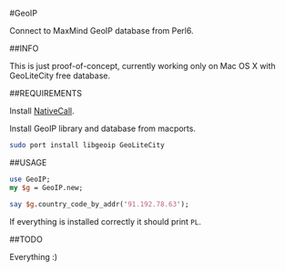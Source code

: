 #GeoIP

Connect to MaxMind GeoIP database from Perl6.

##INFO

This is just proof-of-concept, currently working only on Mac OS X with GeoLiteCity free database.

##REQUIREMENTS

Install [NativeCall](https://github.com/jnthn/zavolaj).

Install GeoIP library and database from macports.

```bash
sudo port install libgeoip GeoLiteCity
```

##USAGE

```perl
use GeoIP;
my $g = GeoIP.new;

say $g.country_code_by_addr('91.192.78.63');
```

If everything is installed correctly it should print ```PL```.


##TODO

Everything :)
